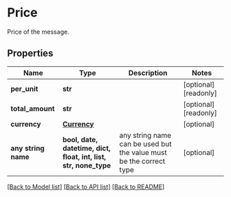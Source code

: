# Price

Price of the message.

## Properties
Name | Type | Description | Notes
------------ | ------------- | ------------- | -------------
**per_unit** | **str** |  | [optional] [readonly] 
**total_amount** | **str** |  | [optional] [readonly] 
**currency** | [**Currency**](Currency.md) |  | [optional] 
**any string name** | **bool, date, datetime, dict, float, int, list, str, none_type** | any string name can be used but the value must be the correct type | [optional]

[[Back to Model list]](../../README.md#documentation-for-models) [[Back to API list]](../../README.md#documentation-for-api-endpoints) [[Back to README]](../../README.md)


